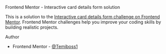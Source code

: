 Frontend Mentor - Interactive card details form solution

This is a solution to the [Interactive card details form challenge on Frontend Mentor](https://www.frontendmentor.io/challenges/interactive-card-details-form-XpS8cKZDWw). Frontend Mentor challenges help you improve your coding skills by building realistic projects. 

Author

- Frontend Mentor - [@Temiboss1](https://www.frontendmentor.io/profile/Temiboss1)

